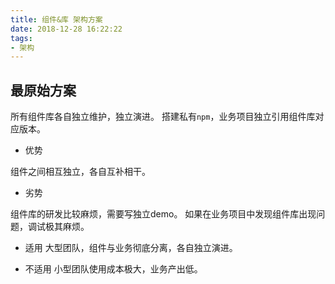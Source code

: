 ```yaml
---
title: 组件&库 架构方案
date: 2018-12-28 16:22:22
tags:
- 架构
---
```


## 最原始方案

所有组件库各自独立维护，独立演进。
搭建私有`npm`，业务项目独立引用组件库对应版本。

- 优势

组件之间相互独立，各自互补相干。

- 劣势

组件库的研发比较麻烦，需要写独立demo。
如果在业务项目中发现组件库出现问题，调试极其麻烦。

- 适用
大型团队，组件与业务彻底分离，各自独立演进。

- 不适用
小型团队使用成本极大，业务产出低。

